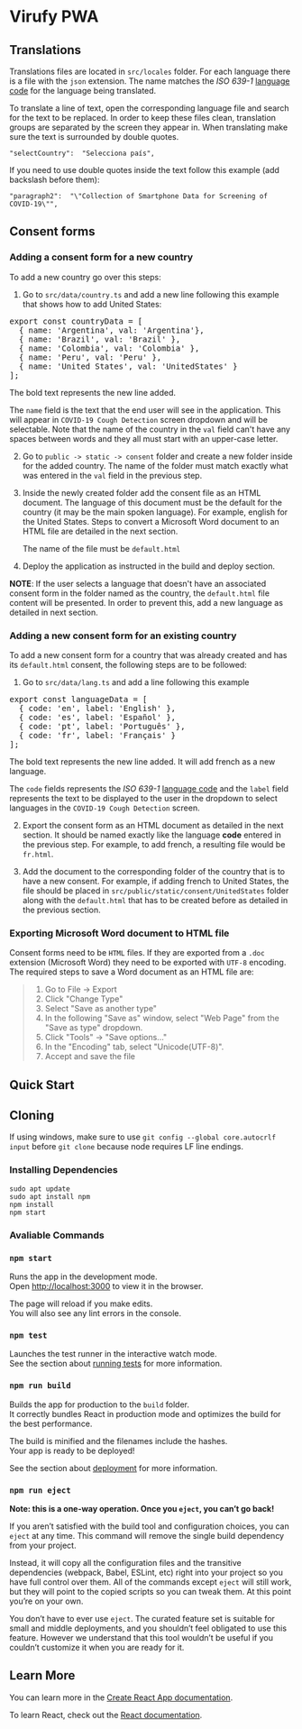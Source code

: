 # Virufy PWA

## Translations

Translations files are located in `src/locales` folder.
For each language there is a file with the `json` extension. The name matches the *ISO 639-1* [language code](https://en.wikipedia.org/wiki/List_of_ISO_639-1_codes) for the language being translated.

To translate a line of text, open the corresponding language file and search for the text to be replaced. 
In order to keep these files clean, translation groups are separated by the screen they appear in.
When translating make sure the text is surrounded by double quotes.

    "selectCountry":  "Selecciona país",

If you need to use double quotes inside the text follow this example (add backslash before them):

    "paragraph2":  "\"Collection of Smartphone Data for Screening of COVID-19\"",

## Consent forms

### Adding a consent form for a new country 

To add a new country go over this steps:

 1. Go to `src/data/country.ts` and add a new line following this example that shows how to add United States: 

<pre>
export const countryData = [
  { name: 'Argentina', val: 'Argentina'},
  { name: 'Brazil', val: 'Brazil' },
  { name: 'Colombia', val: 'Colombia' },
  { name: 'Peru', val: 'Peru' },
  { name: 'United States', val: 'UnitedStates' }
];
</pre>

The bold text represents the new line added.
	
The `name` field is the text that the end user will see in the application.
This will appear in `COVID-19 Cough Detection`	screen dropdown and will be selectable.
Note that the name of the country in the `val`  field can't have any spaces between words and they all must start with an upper-case letter. 

 2. Go to `public -> static -> consent` folder and create a new folder inside for the added country. The name of the folder must match exactly what was entered in the `val` field in the previous step.
 
 3. Inside the newly created folder add the consent file as an HTML document. The language of this document must be the default for the country (it may be the main spoken language). For example, english for the United States.
Steps to convert a Microsoft Word document to an HTML file are detailed in the next section. 

	The name of the file must be `default.html`

4. Deploy the application as instructed in the build and deploy section.

**NOTE**: If the user selects a language that doesn't have an associated consent form in the folder named as the country, the `default.html` file content will be presented. In order to prevent this, add a new language as detailed in next section.

### Adding a new consent form for an existing country

To add a new consent form for a country that was already created and has its `default.html` consent, the following steps are to be followed:

 1. Go to `src/data/lang.ts` and add a line following this example

<pre>
export const languageData = [
  { code: 'en', label: 'English' },
  { code: 'es', label: 'Español' },
  { code: 'pt', label: 'Português' },
  { code: 'fr', label: 'Français' }
];
</pre>

The bold text represents the new line added. It will add french as a new language.

The `code` fields represents the *ISO 639-1* [language code](https://en.wikipedia.org/wiki/List_of_ISO_639-1_codes) and the `label` field represents the text to be displayed to the user in the dropdown to select languages in the `COVID-19 Cough Detection` screen.

 2. Export the consent form as an HTML document as detailed in the next section. It should be named exactly like the language **code** entered in the previous step. For example, to add french, a resulting file would be `fr.html`.
 
 3. Add the document to the corresponding folder of the country that is to have a new consent. For example, if adding french to United States, the file should be placed in `src/public/static/consent/UnitedStates` folder along with the `default.html` that has to be created before as detailed in the previous section.

### Exporting Microsoft Word document to HTML file

Consent forms need to be `HTML` files. If they are exported from a `.doc` extension (Microsoft Word) they need to be exported with `UTF-8` encoding. The required steps to save a Word document as an HTML file are:

>  1. Go to File -> Export
>  2. Click "Change Type"
>  3. Select "Save as another type"
>  4. In the following "Save as" window, select "Web Page" from the "Save as type" dropdown.
>  5. Click "Tools" -> "Save options..."
>  6. In the "Encoding" tab, select "Unicode(UTF-8)".
>  7. Accept and save the file

## Quick Start

## Cloning
If using windows, make sure to use `git config --global core.autocrlf input` before `git clone` because node requires LF line endings.

### Installing Dependencies
```
sudo apt update
sudo apt install npm
npm install
npm start
```

### Avaliable Commands

### `npm start`

Runs the app in the development mode.\
Open [http://localhost:3000](http://localhost:3000) to view it in the browser.

The page will reload if you make edits.\
You will also see any lint errors in the console.

### `npm test`

Launches the test runner in the interactive watch mode.\
See the section about [running tests](https://facebook.github.io/create-react-app/docs/running-tests) for more information.

### `npm run build`

Builds the app for production to the `build` folder.\
It correctly bundles React in production mode and optimizes the build for the best performance.

The build is minified and the filenames include the hashes.\
Your app is ready to be deployed!

See the section about [deployment](https://facebook.github.io/create-react-app/docs/deployment) for more information.

### `npm run eject`

**Note: this is a one-way operation. Once you `eject`, you can’t go back!**

If you aren’t satisfied with the build tool and configuration choices, you can `eject` at any time. This command will remove the single build dependency from your project.

Instead, it will copy all the configuration files and the transitive dependencies (webpack, Babel, ESLint, etc) right into your project so you have full control over them. All of the commands except `eject` will still work, but they will point to the copied scripts so you can tweak them. At this point you’re on your own.

You don’t have to ever use `eject`. The curated feature set is suitable for small and middle deployments, and you shouldn’t feel obligated to use this feature. However we understand that this tool wouldn’t be useful if you couldn’t customize it when you are ready for it.

## Learn More

You can learn more in the [Create React App documentation](https://facebook.github.io/create-react-app/docs/getting-started).

To learn React, check out the [React documentation](https://reactjs.org/).

